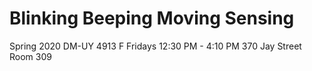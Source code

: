 # Blinking Beeping Moving Sensing
Spring 2020
DM-UY 4913 F
Fridays 12:30 PM - 4:10 PM
370 Jay Street Room 309 
